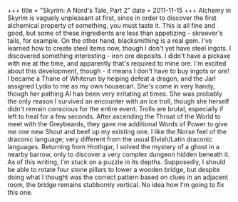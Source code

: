 +++
title = "Skyrim: A Nord's Tale, Part 2"
date = 2011-11-15
+++
Alchemy in Skyrim is vaguely unpleasant at first, since in order to discover the first alchemical property of something, you must taste it. This is all fine and good, but some of these ingredients are less than appetizing - skreever's tails, for example. On the other hand, blacksmithing is a real gem. I've learned how to create steel items now, though I don't yet have steel ingots. I discovered something interesting - iron ore deposits. I didn't have a pickaxe with me at the time, and apparently that's required to mine ore. I'm excited about this development, though - it means I don't have to buy ingots or ore! I became a Thane of Whiterun by helping defeat a dragon, and the Jarl assigned Lydia to me as my own housecarl. She's come in very handy, though her pathing AI has been very irritating at times. She was probably the only reason I survived an encounter with an ice troll, though she herself didn't remain conscious for the entire event. Trolls are brutal, especially if left to heal for a few seconds. After ascending the Throat of the World to meet with the Greybeards, they gave me additional Words of Power to give me one new Shout and beef up my existing one. I like the Norse feel of the draconic language; very different from the usual Elvish/Latin draconic languages. Returning from Hrothgar, I solved the mystery of a ghost in a nearby barrow, only to discover a very complex dungeon hidden beneath it. As of this writing, I'm stuck on a puzzle in its depths. Supposedly, I should be able to rotate four stone pillars to lower a wooden bridge, but despite doing what I thought was the correct pattern based on clues in an adjacent room, the bridge remains stubbornly vertical. No idea how I'm going to fix this one.
